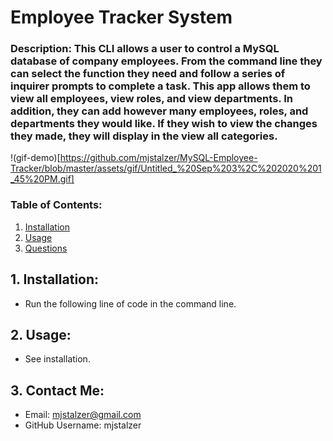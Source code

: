 # Employee Tracker System
  
  ### Description: This CLI allows a user to control a MySQL database of company employees. From the command line they can select the function they need and follow a series of inquirer prompts to complete a task. This app allows them to view all employees, view roles, and view departments. In addition, they can add however many employees, roles, and departments they would like. If they wish to view the changes they made, they will display in the view all categories. 
 !(gif-demo)[https://github.com/mjstalzer/MySQL-Employee-Tracker/blob/master/assets/gif/Untitled_%20Sep%203%2C%202020%201_45%20PM.gif]
  ### Table of Contents: 
  1. [Installation](#1.-installation:)  
  2. [Usage](#2.-usage:)  
  3. [Questions](#3.-contact-me)   

  ## 1. Installation:
  * Run the following line of code in the command line.
  ## 2. Usage:
  * See installation. 
  ## 3. Contact Me:
  * Email: mjstalzer@gmail.com
  * GitHub Username: mjstalzer
    

